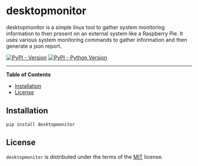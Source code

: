 # desktopmonitor
desktopmonitor is a simple linux tool to gather system monitoring information to then present on an external system like 
a Raspberry Pie.  It uses various system monitoring commands to gather information and then generate a json report.

[![PyPI - Version](https://img.shields.io/pypi/v/desktopmonitor.svg)](https://pypi.org/project/desktopmonitor)
[![PyPI - Python Version](https://img.shields.io/pypi/pyversions/desktopmonitor.svg)](https://pypi.org/project/desktopmonitor)

-----

**Table of Contents**

- [Installation](#installation)
- [License](#license)

## Installation

```console
pip install desktopmonitor
```

## License

`desktopmonitor` is distributed under the terms of the [MIT](https://opensource.org/licenses/MIT) license.
